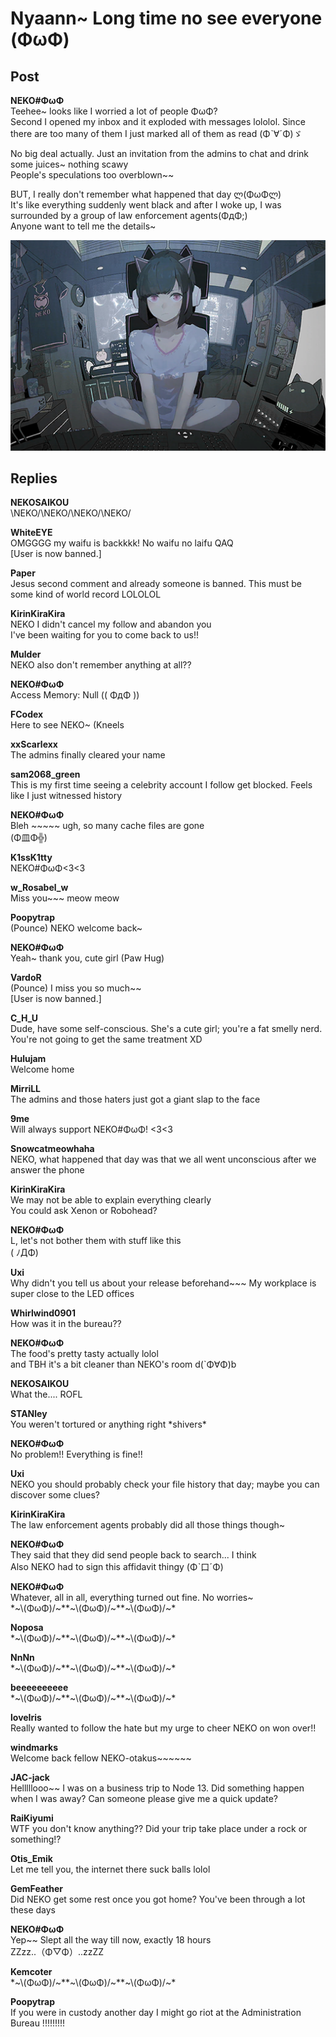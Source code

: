 # Nyaann~ Long time no see everyone (ΦωΦ)
## Post
**NEKO#ΦωΦ**<br>
Teehee~ looks like I worried a lot of people ΦωΦ?<br>
Second I opened my inbox and it exploded with messages lololol. Since there are too many of them I just marked all of them as read (Φˋ∀ˊΦ)ゞ

No big deal actually. Just an invitation from the admins to chat and drink some juices~ nothing scawy<br>
People's speculations too overblown~~

BUT, I really don't remember what happened that day ლ(ΦωΦლ)<br>
It's like everything suddenly went black and after I woke up, I was surrounded by a group of law enforcement agents(ΦдΦ;)<br>
Anyone want to tell me the details~

![n2301.png](./attachments/n2301.png)
## Replies
**NEKOSAIKOU**<br>
\\NEKO/\\NEKO/\\NEKO/\\NEKO/

**WhiteEYE**<br>
OMGGGG my waifu is backkkk! No waifu no laifu QAQ <br>
[User is now banned.]

**Paper**<br>
Jesus second comment and already someone is banned. This must be some kind of world record LOLOLOL

**KirinKiraKira**<br>
NEKO I didn't cancel my follow and abandon you<br>
I've been waiting for you to come back to us!!

**Mulder**<br>
NEKO also don't remember anything at all??

**NEKO#ΦωΦ**<br>
Access Memory: Null ((  ΦдΦ  ))

**FCodex**<br>
Here to see NEKO~ (Kneels

**xxScarlexx**<br>
The admins finally cleared your name

**sam2068_green**<br>
This is my first time seeing a celebrity account I follow get blocked. Feels like I just witnessed history

**NEKO#ΦωΦ**<br>
Bleh ~~~~~ ugh, so many cache files are gone<br>
 (Φ皿Φ╬)

**K1ssK1tty**<br>
NEKO\#ΦωΦ<3<3

**w_Rosabel_w**<br>
Miss you~~~ meow meow

**Poopytrap**<br>
(Pounce) NEKO welcome back~

**NEKO#ΦωΦ**<br>
Yeah~ thank you, cute girl (Paw Hug)

**VardoR**<br>
(Pounce) I miss you so much~~ <br>
[User is now banned.]

**C_H_U**<br>
Dude, have some self-conscious. She's a cute girl; you're a fat smelly nerd. You're not going to get the same treatment XD

**Hulujam**<br>
Welcome home

**MirriLL**<br>
The admins and those haters just got a giant slap to the face

**9me**<br>
Will always support NEKO\#ΦωΦ! <3<3

**Snowcatmeowhaha**<br>
NEKO, what happened that day was that we all went unconscious after we answer the phone

**KirinKiraKira**<br>
We may not be able to explain everything clearly<br>
You could ask Xenon or Robohead?

**NEKO#ΦωΦ**<br>
L, let's not bother them with stuff like this<br>
 ( ﾉДΦ)

**Uxi**<br>
Why didn't you tell us about your release beforehand~~~ My workplace is super close to the LED offices

**Whirlwind0901**<br>
How was it in the bureau??

**NEKO#ΦωΦ**<br>
The food's pretty tasty actually lolol<br>
and TBH it's a bit cleaner than NEKO's room d(`Φ∀Φ)b

**NEKOSAIKOU**<br>
What the.... ROFL

**STANley**<br>
You weren't tortured or anything right \*shivers\*

**NEKO#ΦωΦ**<br>
No problem!! Everything is fine!!

**Uxi**<br>
NEKO you should probably check your file history that day; maybe you can discover some clues?

**KirinKiraKira**<br>
The law enforcement agents probably did all those things though~

**NEKO#ΦωΦ**<br>
They said that they did send people back to search... I think<br>
Also NEKO had to sign this affidavit thingy (Φˋ口ˊΦ)

**NEKO#ΦωΦ**<br>
Whatever, all in all, everything turned out fine. No worries~<br>
\*~\\(ΦωΦ)/~\*\*~\\(ΦωΦ)/~\*\*~\\(ΦωΦ)/~\*

**Noposa**<br>
\*~\\(ΦωΦ)/~\*\*~\\(ΦωΦ)/~\*\*~\\(ΦωΦ)/~\*

**NnNn**<br>
\*~\\(ΦωΦ)/~\*\*~\\(ΦωΦ)/~\*\*~\\(ΦωΦ)/~\*

**beeeeeeeeee**<br>
\*~\\(ΦωΦ)/~\*\*~\\(ΦωΦ)/~\*\*~\\(ΦωΦ)/~\*

**loveIris**<br>
Really wanted to follow the hate but my urge to cheer NEKO on won over!!

**windmarks**<br>
Welcome back fellow NEKO-otakus~~~~~~

**JAC-jack**<br>
Helllllooo~~ I was on a business trip to Node 13. Did something happen when I was away? Can someone please give me a quick update?

**RaiKiyumi**<br>
WTF you don't know anything?? Did your trip take place under a rock or something!?

**Otis_Emik**<br>
Let me tell you, the internet there suck balls lolol

**GemFeather**<br>
Did NEKO get some rest once you got home? You've been through a lot these days

**NEKO#ΦωΦ**<br>
Yep~~ Slept all the way till now, exactly 18 hours<br>
ZZzz..（Φ▽Φ）..zzZZ

**Kemcoter**<br>
\*~\\(ΦωΦ)/~\*\*~\\(ΦωΦ)/~\*\*~\\(ΦωΦ)/~\*

**Poopytrap**<br>
If you were in custody another day I might go riot at the Administration Bureau !!!!!!!!!

